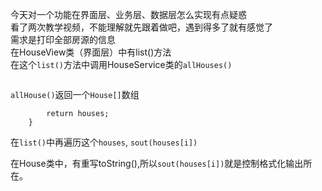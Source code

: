 今天对一个功能在界面层、业务层、数据层怎么实现有点疑惑  
看了两次教学视频，不能理解就先跟着做吧，遇到得多了就有感觉了  
需求是打印全部房源的信息  
在HouseView类（界面层）中有list()方法  
在这个`list()`方法中调用HouseService类的`allHouses()`  
```House[] houses = houseService.allHouse();
```  

`allHouse()`返回一个`House[]`数组  
```public  House[] allHouse(){
        return houses;
    }
```  
在`list()`中再遍历这个`houses`, `sout(houses[i])`  
  
在House类中，有重写toString(),所以`sout(houses[i])`就是控制格式化输出所在。
